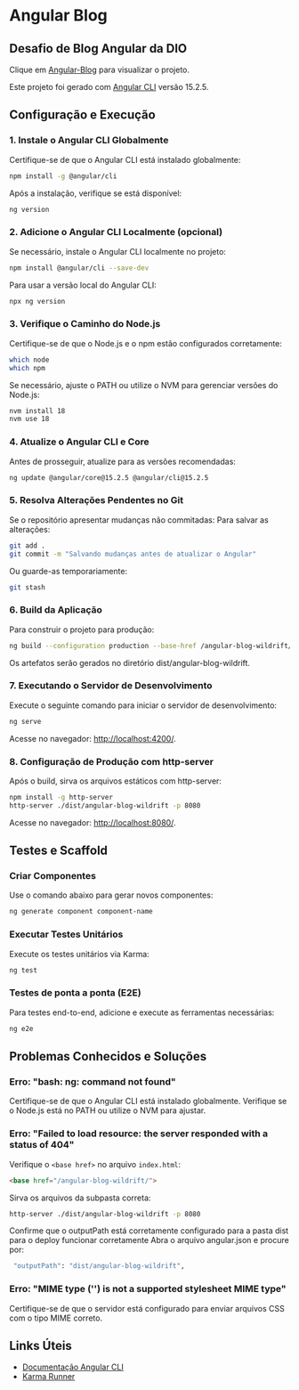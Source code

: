 # Angular Blog

## Desafio de Blog Angular da DIO
Clique em [Angular-Blog](https://angular-blog-wildrift.vercel.app/angular-blog-wildrift/) para visualizar o projeto.

Este projeto foi gerado com [Angular CLI](https://github.com/angular/angular-cli) versão 15.2.5.

## Configuração e Execução

### 1. Instale o Angular CLI Globalmente
Certifique-se de que o Angular CLI está instalado globalmente:
```bash
npm install -g @angular/cli
```
Após a instalação, verifique se está disponível:
```bash
ng version
```

### 2. Adicione o Angular CLI Localmente (opcional)
Se necessário, instale o Angular CLI localmente no projeto:
```bash
npm install @angular/cli --save-dev
```
Para usar a versão local do Angular CLI:
```bash
npx ng version
```

### 3. Verifique o Caminho do Node.js
Certifique-se de que o Node.js e o npm estão configurados corretamente:
```bash
which node
which npm
```
Se necessário, ajuste o PATH ou utilize o NVM para gerenciar versões do Node.js:
```bash
nvm install 18
nvm use 18
```

### 4. Atualize o Angular CLI e Core
Antes de prosseguir, atualize para as versões recomendadas:
```bash
ng update @angular/core@15.2.5 @angular/cli@15.2.5
```

### 5. Resolva Alterações Pendentes no Git
Se o repositório apresentar mudanças não commitadas:
Para salvar as alterações:
```bash
git add .
git commit -m "Salvando mudanças antes de atualizar o Angular"
```
Ou guarde-as temporariamente:
```bash
git stash
```

### 6. Build da Aplicação
Para construir o projeto para produção:
```bash
ng build --configuration production --base-href /angular-blog-wildrift/
```
Os artefatos serão gerados no diretório dist/angular-blog-wildrift.

### 7. Executando o Servidor de Desenvolvimento
Execute o seguinte comando para iniciar o servidor de desenvolvimento:
```bash
ng serve
```
Acesse no navegador: [http://localhost:4200/](http://localhost:4200/).

### 8. Configuração de Produção com http-server
Após o build, sirva os arquivos estáticos com http-server:
```bash
npm install -g http-server
http-server ./dist/angular-blog-wildrift -p 8080
```
Acesse no navegador: [http://localhost:8080/](http://localhost:8080/).

## Testes e Scaffold

### Criar Componentes
Use o comando abaixo para gerar novos componentes:
```bash
ng generate component component-name
```

### Executar Testes Unitários
Execute os testes unitários via Karma:
```bash
ng test
```

### Testes de ponta a ponta (E2E)
Para testes end-to-end, adicione e execute as ferramentas necessárias:
```bash
ng e2e
```

## Problemas Conhecidos e Soluções

### Erro: "bash: ng: command not found"
Certifique-se de que o Angular CLI está instalado globalmente.
Verifique se o Node.js está no PATH ou utilize o NVM para ajustar.

### Erro: "Failed to load resource: the server responded with a status of 404"
Verifique o `<base href>` no arquivo `index.html`:
```html
<base href="/angular-blog-wildrift/">
```
Sirva os arquivos da subpasta correta:
```bash
http-server ./dist/angular-blog-wildrift -p 8080
```
Confirme que o outputPath está corretamente configurado para a pasta dist para o deploy funcionar corretamente Abra o arquivo angular.json e procure por:
```bash
 "outputPath": "dist/angular-blog-wildrift",
```
### Erro: "MIME type ('') is not a supported stylesheet MIME type"
Certifique-se de que o servidor está configurado para enviar arquivos CSS com o tipo MIME correto.

## Links Úteis
- [Documentação Angular CLI](https://angular.io/cli)
- [Karma Runner](https://karma-runner.github.io)
```
